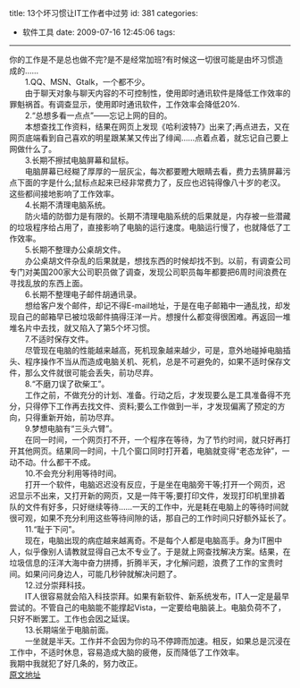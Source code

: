 title: 13个坏习惯让IT工作者中过劳
id: 381
categories:
  - 软件工具
date: 2009-07-16 12:45:06
tags:
---

你的工作是不是总也做不完?是不是经常加班?有时候这一切很可能是由坏习惯造成的……
</br>　　1.QQ、MSN、Gtalk，一个都不少。
</br>　　由于聊天对象与聊天内容的不可控制性，使用即时通讯软件是降低工作效率的罪魁祸首。有调查显示，使用即时通讯软件，工作效率会降低20%.
</br>　　2.“总想多看一点点”——忘记上网的目的。
</br>　　本想查找工作资料，结果在网页上发现《哈利波特7》出来了;再点进去，又在网页底端看到自己喜欢的明星跟某某又传出了绯闻……点着点着，就忘记自己要上网做什么了。
</br>　　3.长期不擦拭电脑屏幕和鼠标。
</br>　　电脑屏幕已经糊了厚厚的一层灰尘，每次都要瞪大眼睛去看，费力去猜屏幕污点下面的字是什么;鼠标点起来已经非常费力了，反应也迟钝得像八十岁的老汉。这些都间接地影响了工作效率。
</br>　　4.长期不清理电脑系统。
</br>　　防火墙的防御力是有限的。长期不清理电脑系统的后果就是，内存被一些潜藏的垃圾程序给占用了，直接影响了电脑的运行速度。电脑运行慢了，也就降低了工作效率。
</br>　　5.长期不整理办公桌胡文件。
</br>　　办公桌胡文件杂乱的后果就是，想找东西的时候却找不到。以前，有调查公司专门对美国200家大公司职员做了调查，发现公司职员每年都要把6周时间浪费在寻找乱放的东西上面。
</br>　　6.长期不整理电子邮件胡通讯录。
</br>　　想给客户发个邮件，却记不得E-mail地址，于是在电子邮箱中一通乱找，却发现自己的邮箱早已被垃圾邮件搞得汪洋一片。想搜什么都变得很困难。再返回一堆堆名片中去找，就又陷入了第5个坏习惯。
</br>　　7.不适时保存文件。
</br>　　尽管现在电脑的性能越来越高，死机现象越来越少，可是，意外地碰掉电脑插头、程序操作不当从而造成电脑关机、死机，总是不可避免的，如果不适时保存文件，那么文件就很可能会丢失，前功尽弃。
</br>　　8.“不磨刀误了砍柴工”。
</br>　　工作之前，不做充分的计划、准备。行动之后，才发现要么是工具准备得不充分，只得停下工作再去找文件、资料;要么工作做到一半，才发现偏离了预定的方向，只得重新开始，前功尽弃。
</br>　　9.梦想电脑有“三头六臂”。
</br>　　在同一时间，一个网页打不开，一个程序在等待，为了节约时间，就只好再打开其他网页。结果同一时间，十几个窗口同时打开着，电脑就变得“老态龙钟”，一动不动。什么都干不成。
</br>　　10.不会充分利用等待时间。
</br>　　打开一个软件，电脑迟迟没有反应，于是坐在电脑旁干等;打开一个网页，迟迟显示不出来，又打开新的网页，又是一阵干等;要打印文件，发现打印机里排着队的文件有好多，只好继续等待……一天的工作中，光是耗在电脑上的等待时间就很可观，如果不充分利用这些等待间隙的话，那自己的工作时间只好额外延长了。
</br>　　11.“耻于下问”。
</br>　　现在，电脑出现的病症越来越离奇。不是每个人都是电脑高手。身为IT圈中人，似乎像别人请教就显得自己太不专业了。于是就上网查找解决方案。结果，在垃圾信息的汪洋大海中奋力拼搏，折腾半天，才化解问题，浪费了工作的宝贵时间。如果问问身边人，可能几秒钟就解决问题了。
</br>　　12.过分崇拜科技。
</br>　　IT人很容易就会陷入科技崇拜。如果有新软件、新系统发布，IT人一定是最早尝试的。不管自己的电脑能不能撑起Vista，一定要给电脑装上。电脑负荷不了，只好不断罢工。工作也会因之延误。
</br>　　13.长期端坐于电脑前面。
</br>　　一坐就是半天。工作并不会因为你的马不停蹄而加速。相反，如果总是沉浸在工作中，不适时休息，容易造成大脑的疲倦，反而降低了工作效率。
</br>我期中我就犯了好几条的，努力改正。
</br>[原文地址](http://www.20ju.com/content/V103778_1.htm)